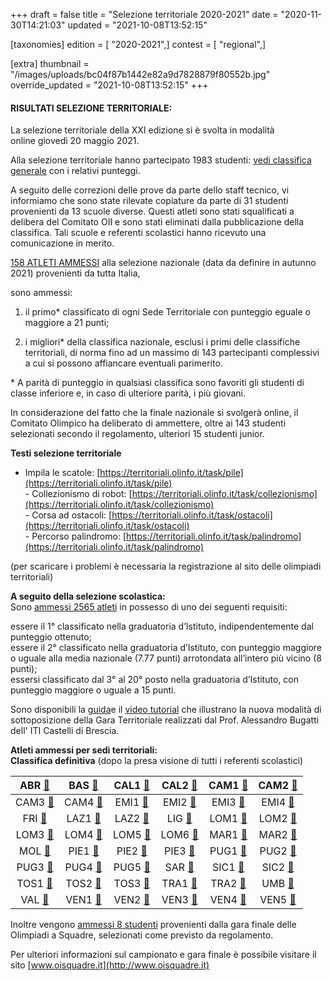 +++
draft = false
title = "Selezione territoriale 2020-2021"
date = "2020-11-30T14:21:03"
updated = "2021-10-08T13:52:15"

[taxonomies]
edition = [ "2020-2021",]
contest = [ "regional",]

[extra]
thumbnail = "/images/uploads/bc04f87b1442e82a9d7828879f80552b.jpg"
override_updated = "2021-10-08T13:52:15"
+++

#### **RISULTATI SELEZIONE TERRITORIALE:**

La selezione territoriale della XXI edizione si è svolta in modalità online giovedì 20 maggio 2021.

Alla selezione territoriale hanno partecipato 1983 studenti: [vedi classifica generale](/oldsite/187/classifica-generale-selezione-territoriale-maggio-2021.xlsx) con i relativi punteggi.

A seguito delle correzioni delle prove da parte dello staff tecnico, vi informiamo che sono state rilevate copiature da parte di 31 studenti provenienti da 13 scuole diverse. Questi atleti sono stati squalificati a delibera del Comitato OII e sono stati eliminati dalla pubblicazione della classifica. Tali scuole e referenti scolastici hanno ricevuto una comunicazione in merito.

[158 ATLETI AMMESSI](/oldsite/187/ammessi-nazionale-2021.xlsx) alla selezione nazionale (data da definire in autunno 2021) provenienti da tutta Italia,

sono ammessi:

1. il primo\* classificato di ogni Sede Territoriale con punteggio eguale o maggiore a 21 punti;

2. i migliori\* della classifica nazionale, esclusi i primi delle classifiche territoriali, di norma fino ad un massimo di 143 partecipanti complessivi a cui si possono affiancare eventuali parimerito.

\* A parità di punteggio in qualsiasi classifica sono favoriti gli studenti di classe inferiore e, in caso di ulteriore parità, i più giovani.

In considerazione del fatto che la finale nazionale si svolgerà online, il Comitato Olimpico ha deliberato di ammettere, oltre ai 143 studenti selezionati secondo il regolamento, ulteriori 15 studenti junior.

**Testi selezione territoriale**

- Impila le scatole: [https://territoriali.olinfo.it/task/pile](https://territoriali.olinfo.it/task/pile)<br/>- Collezionismo di robot: [https://territoriali.olinfo.it/task/collezionismo](https://territoriali.olinfo.it/task/collezionismo)<br/>- Corsa ad ostacoli: [https://territoriali.olinfo.it/task/ostacoli](https://territoriali.olinfo.it/task/ostacoli)<br/>- Percorso palindromo: [https://territoriali.olinfo.it/task/palindromo](https://territoriali.olinfo.it/task/palindromo)

(per scaricare i problemi è necessaria la registrazione al sito delle olimpiadi territoriali)

**A seguito della selezione scolastica:**<br/>Sono [ammessi 2565 atleti](/oldsite/187/2565_classifica-definitiva-ammessi-territoriale-2021.xlsx) in possesso di uno dei seguenti requisiti:

essere il 1° classificato nella graduatoria d’Istituto, indipendentemente dal punteggio ottenuto;<br/>essere il 2° classificato nella graduatoria d’Istituto, con punteggio maggiore o uguale alla media nazionale (7.77 punti) arrotondata all’intero più vicino (8 punti);<br/>essersi classificato dal 3° al 20° posto nella graduatoria d’Istituto, con punteggio maggiore o uguale a 15 punti.

Sono disponibili la [guida](http://www.imparando.net/sito/olimpiadi_di_informatica.htm)e il [video tutorial](https://www.youtube.com/watch?v=2JbEsQCmkbk) che illustrano la nuova modalità di sottoposizione della Gara Territoriale realizzati dal Prof. Alessandro Bugatti dell' ITI Castelli di Brescia.

**Atleti ammessi per sedi territoriali:**<br/>**Classifica definitiva** (dopo la presa visione di tutti i referenti scolastici)

|  ABR [🔗](/oldsite/187/ABR_2021.xlsx)  |  BAS [🔗](/oldsite/187/BAS_2021.xlsx)  | CAL1 [🔗](/oldsite/187/CAL1_2021.xlsx) | CAL2 [🔗](/oldsite/187/CAL2_2021.xlsx) | CAM1 [🔗](/oldsite/187/CAM1_2021.xlsx) | CAM2 [🔗](/oldsite/187/CAM2_2021.xlsx) |
| :------------------------------------: | :---------------------------------: | :---------------------------------: | :---------------------------------: | :---------------------------------: | :---------------------------------: |
| CAM3 [🔗](/oldsite/187/CAM3_2021.xlsx) | CAM4 [🔗](/oldsite/187/CAM4_2021.xlsx) | EMI1 [🔗](/oldsite/187/EMI1_2021.xlsx) | EMI2 [🔗](/oldsite/187/EMI2_2021.xlsx) | EMI3 [🔗](/oldsite/187/EMI3_2021.xlsx) | EMI4 [🔗](/oldsite/187/EMI4_2021.xlsx) |
|  FRI [🔗](/oldsite/187/FRI_2021.xlsx)  | LAZ1 [🔗](/oldsite/187/LAZ1_2021.xlsx) | LAZ2 [🔗](/oldsite/187/LAZ2_2021.xlsx) |  LIG [🔗](/oldsite/187/LIG_2021.xlsx)  | LOM1 [🔗](/oldsite/187/LOM1_2021.xlsx) | LOM2 [🔗](/oldsite/187/LOM2_2021.xlsx) |
| LOM3 [🔗](/oldsite/187/LOM3_2021.xlsx) | LOM4 [🔗](/oldsite/187/LOM4_2021.xlsx) | LOM5 [🔗](/oldsite/187/LOM5_2021.xlsx) | LOM6 [🔗](/oldsite/187/LOM6_2021.xlsx) | MAR1 [🔗](/oldsite/187/MAR1_2021.xlsx) | MAR2 [🔗](/oldsite/187/MAR2_2021.xlsx) |
|  MOL [🔗](/oldsite/187/MOL_2021.xlsx)  | PIE1 [🔗](/oldsite/187/PIE1_2021.xlsx) | PIE2 [🔗](/oldsite/187/PIE2_2021.xlsx) | PIE3 [🔗](/oldsite/187/PIE3_2021.xlsx) | PUG1 [🔗](/oldsite/187/PUG1_2021.xlsx) | PUG2 [🔗](/oldsite/187/PUG2_2021.xlsx) |
| PUG3 [🔗](/oldsite/187/PUG3_2021.xlsx) | PUG4 [🔗](/oldsite/187/PUG4_2021.xlsx) | PUG5 [🔗](/oldsite/187/PUG5_2021.xlsx) |  SAR [🔗](/oldsite/187/SAR_2021.xlsx)  | SIC1 [🔗](/oldsite/187/SIC1_2021.xlsx) | SIC2 [🔗](/oldsite/187/SIC2_2021.xlsx) |
| TOS1 [🔗](/oldsite/187/TOS1_2021.xlsx) | TOS2 [🔗](/oldsite/187/TOS2_2021.xlsx) | TOS3 [🔗](/oldsite/187/TOS3_2021.xlsx) | TRA1 [🔗](/oldsite/187/TRA1_2021.xlsx) | TRA2 [🔗](/oldsite/187/TRA2_2021.xlsx) |  UMB [🔗](/oldsite/187/UMB_2021.xlsx)  |
|  VAL [🔗](/oldsite/187/VAL_2021.xlsx)  | VEN1 [🔗](/oldsite/187/VEN1_2021.xlsx) | VEN2 [🔗](/oldsite/187/VEN2_2021.xlsx) | VEN3 [🔗](/oldsite/187/VEN3_2021.xlsx) | VEN4 [🔗](/oldsite/187/VEN4_2021.xlsx) | VEN5 [🔗](/oldsite/187/VEN5_2021.xlsx) |

Inoltre vengono [ammessi 8 studenti](/oldsite/187/Olimpiadi_a_squadre_ammessi_territoriale_maggio2021_sito.xlsx) provenienti dalla gara finale delle Olimpiadi a Squadre, selezionati come previsto da regolamento.

Per ulteriori informazioni sul campionato e gara finale è possibile visitare il sito [www.oisquadre.it](http://www.oisquadre.it)
